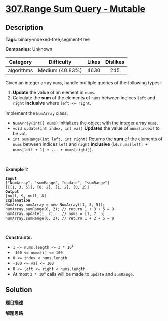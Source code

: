# [307.Range Sum Query - Mutable](https://leetcode.com/problems/range-sum-query-mutable/description/)

## Description

**Tags**: binary-indexed-tree,segment-tree

**Companies**: Unknown

| Category | Difficulty | Likes | Dislikes |
| :------: | :--------: | :---: | :------: |
| algorithms | Medium (40.83%) | 4630 | 245 |

<p>Given an integer array <code>nums</code>, handle multiple queries of the following types:</p>
<ol>
  <li><strong>Update</strong> the value of an element in <code>nums</code>.</li>
  <li>Calculate the <strong>sum</strong> of the elements of <code>nums</code> between indices <code>left</code> and <code>right</code> <strong>inclusive</strong> where <code>left &lt;= right</code>.</li>
</ol>
<p>Implement the <code>NumArray</code> class:</p>
<ul>
  <li><code>NumArray(int[] nums)</code> Initializes the object with the integer array <code>nums</code>.</li>
  <li><code>void update(int index, int val)</code> <strong>Updates</strong> the value of <code>nums[index]</code> to be <code>val</code>.</li>
  <li><code>int sumRange(int left, int right)</code> Returns the <strong>sum</strong> of the elements of <code>nums</code> between indices <code>left</code> and <code>right</code> <strong>inclusive</strong> (i.e. <code>nums[left] + nums[left + 1] + ... + nums[right]</code>).</li>
</ul>
<p>&nbsp;</p>
<p><strong class="example">Example 1:</strong></p>
<pre><code><strong>Input</strong>
[&quot;NumArray&quot;, &quot;sumRange&quot;, &quot;update&quot;, &quot;sumRange&quot;]
[[[1, 3, 5]], [0, 2], [1, 2], [0, 2]]
<strong>Output</strong>
[null, 9, null, 8]
<strong>Explanation</strong>
NumArray numArray = new NumArray([1, 3, 5]);
numArray.sumRange(0, 2); // return 1 + 3 + 5 = 9
numArray.update(1, 2);   // nums = [1, 2, 5]
numArray.sumRange(0, 2); // return 1 + 2 + 5 = 8</code></pre>
<p>&nbsp;</p>
<p><strong>Constraints:</strong></p>
<ul>
  <li><code>1 &lt;= nums.length &lt;= 3 * 10<sup>4</sup></code></li>
  <li><code>-100 &lt;= nums[i] &lt;= 100</code></li>
  <li><code>0 &lt;= index &lt; nums.length</code></li>
  <li><code>-100 &lt;= val &lt;= 100</code></li>
  <li><code>0 &lt;= left &lt;= right &lt; nums.length</code></li>
  <li>At most <code>3 * 10<sup>4</sup></code> calls will be made to <code>update</code> and <code>sumRange</code>.</li>
</ul>

## Solution

**题目描述**

**解题思路**
